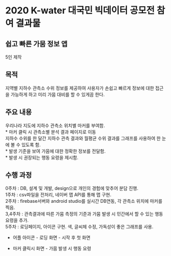 # 2020 K-water 대국민 빅데이터 공모전 참여 결과물

## 쉽고 빠른 가뭄 정보 앱
5인 제작

## 목적
지역별 지하수 관측소 수위 정보를 제공하여 사용자가 손쉽고 빠르게 정보에 대한 접근을 가능하게 하고 미리 가뭄 대비를 할 수 있게끔 한다.

## 주요 내용
우리나라 지도에 지하수 관측소 위치별 마커를 부여함. <br/>
	* 마커 클릭 시 관측소별 분석 결과 페이지로 이동 <br/>
지하수 수위를 한 달간 지하수 관측 결과와 월평균 수위 결과를 그래프를 사용하여 한 눈에 볼 수 있도록 함.  <br/>
	* 발생 기준을 보여 가뭄에 대한 정확한 정보를 전달함. <br/>
	* 발생 시 권장되는 행동 요령을 제시함. <br/>
  
## 수행 과정
0주차 : DB, 설계 및 개발, design으로 개인의 경험에 맞추어 분담 진행. <br/>
1주차 : csv파일을 전처리, 네이버 맵 API를 통해 맵 구현. <br/>
2주차 : firebase서버와 android studio를 실시간 DB연동, 각 관측소 위치에 마커를 찍음. <br/>
3,4주차 : 관측결과에 따른 가뭄 측정의 기준과 가뭄 발생 시 민간에서 할 수 있는 행동요령을 추가.  <br/>
5주차 : 로딩페이지, 아이콘 구현. 색, 글씨체 수정, 가독성이 좋은 그래프를 사용. <br/>

    
- 어플 아이콘		      - 로딩 화면		      - 시작 후 첫 화면
   
- 마커 클릭시 화면	      - 가뭄 발생 시 행동 요령
